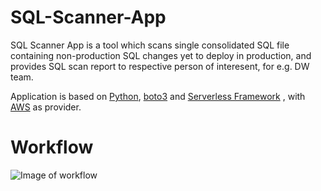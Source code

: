 # SQL-Scanner-App

SQL Scanner App is a tool which scans single consolidated SQL file containing non-production SQL changes yet to deploy in production, and provides SQL scan report to respective person of interesent, for e.g. DW team.

Application is based on [Python](https://www.python.org/downloads/release/python-380/), [boto3](https://boto3.amazonaws.com/v1/documentation/api/latest/index.html) and [Serverless Framework](https://www.serverless.com/framework/docs/) , with [AWS](https://aws.amazon.com/) as provider.

# Workflow

![Image of workflow](https://github.com/bipro1992/sqlscanner-python-app/blob/main/workflow.jpg)
